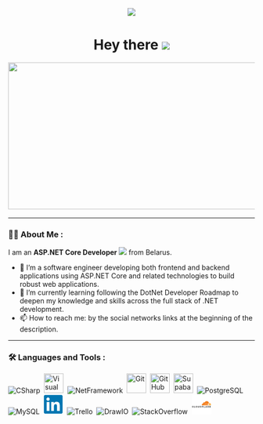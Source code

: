 <div id="header" align="center">
  <img src="https://media3.giphy.com/media/v1.Y2lkPTc5MGI3NjExMG5heXdwajRuMm15bXc2bnU5enJxaTR3NjYzNHpxZHppMzdieTgxMCZlcD12MV9pbnRlcm5hbF9naWZfYnlfaWQmY3Q9Zw/JqmupuTVZYaQX5s094/giphy.gif" width="200"/>
</div>

<div align="center">
  <h1>
  Hey there
  <img src="https://media.giphy.com/media/hvRJCLFzcasrR4ia7z/giphy.gif" width="30px"/>
</h1>
</div>

<div align="center">
  <img src="https://i.gifer.com/6vIk.gif" width="600" height="300"/>
</div>

---
### :man_technologist: About Me :
I am an **ASP.NET Core Developer** <img src="https://media.giphy.com/media/WUlplcMpOCEmTGBtBW/giphy.gif" width="30"> from Belarus.  
- 🔭 I’m a software engineer developing both frontend and backend applications using ASP.NET Core and related technologies to build robust web applications.
- 🌱 I’m currently learning following the DotNet Developer Roadmap to deepen my knowledge and skills across the full stack of .NET development.
- 📫 How to reach me: by the social networks links at the beginning of the description.
  
---
### :hammer_and_wrench: Languages and Tools :
<div>
  <img src="https://github.com/stquremwork/My-profile-services-iscons-logo/blob/main/C%23.ico" title="CSharp" alt="CSharp" width="40" height="40"/>&nbsp;
  <img src="https://github.com/stquremwork/My-profile-services-iscons-logo/blob/main/VisualStudio.ico" title="Visual Studio" **alt="Visual Studio" width="40" height="40"/>&nbsp;
  <img src="https://github.com/stquremwork/My-profile-services-iscons-logo/blob/main/AspNetCore.svg" title="NetFramework"  alt="NetFramework" width="40" height="40"/>&nbsp;
  <img src="https://github.com/stquremwork/My-profile-services-iscons-logo/blob/main/Git.ico" title="Git" **alt="Git" width="40" height="40"/>&nbsp;
  <img src="https://github.com/stquremwork/My-profile-services-iscons-logo/blob/main/GitHub%20Desktop.ico" title="GitHub" **alt="GitHub" width="40" height="40"/>&nbsp;
  <img src="https://github.com/stquremwork/My-profile-services-iscons-logo/blob/main/Supabase.ico" title="Supabase" **alt="Supabase" width="40" height="40"/>&nbsp;
  <img src="https://github.com/stquremwork/My-profile-services-iscons-logo/blob/main/PostgreSql.ico" title="PostgreSQL"  alt="PostgreSQL" width="40" height="40"/>&nbsp;
  <img src="https://github.com/stquremwork/My-profile-services-iscons-logo/blob/main/MySql.ico" title="MySQL"  alt="MySQL" width="40" height="40"/>&nbsp;
  <img src="https://github.com/devicons/devicon/blob/master/icons/linkedin/linkedin-original.svg" title="LinkedIn"  alt="LinkedIn" width="40" height="40"/>&nbsp;
  <img src="https://github.com/stquremwork/My-profile-services-iscons-logo/blob/main/Trello.ico" title="Trello"  alt="Trello" width="40" height="40"/>&nbsp;
  <img src="https://github.com/stquremwork/My-profile-services-iscons-logo/blob/main/Drawio.ico" title="DrawIO"  alt="DrawIO" width="40" height="40"/>&nbsp;
  <img src="https://github.com/stquremwork/My-profile-services-iscons-logo/blob/main/StackOverflow.svg" title="StackOverflow"  alt="StackOverflow" width="40" height="40"/>&nbsp;
  <img src="https://github.com/devicons/devicon/blob/master/icons/cloudflare/cloudflare-original-wordmark.svg" title="CloudFlare"  alt="CloudFlare" width="40" height="40"/>&nbsp;
</div>





<!--
**stquremwork/stquremwork** is a ✨ _special_ ✨ repository because its `README.md` (this file) appears on your GitHub profile.
Here are some ideas to get you started:
- 🔭 I’m currently working on ...
- 🌱 I’m currently learning ...
- 👯 I’m looking to collaborate on ...
- 🤔 I’m looking for help with ...
- 💬 Ask me about ...
- 📫 How to reach me: ...
- 😄 Pronouns: ...
- ⚡ Fun fact: ...
-->

